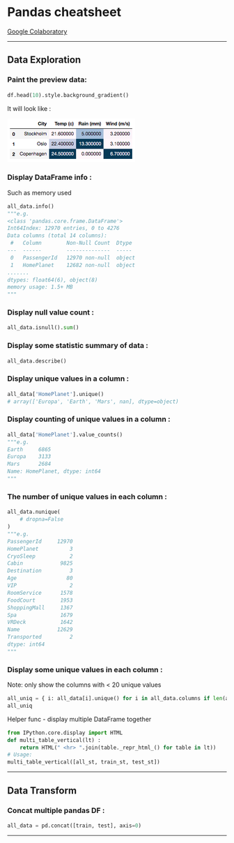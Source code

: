 # Pandas cheatsheet

[Google Colaboratory](https://colab.research.google.com/drive/1r6u-dvKMDBa4jP_hZTYh8yKQGAUKVryf?usp=sharing)

---

## Data Exploration

### Paint the preview data:

```python
df.head(10).style.background_gradient()
```

It will look like : 

![Untitled](Pandas%20cheatsheet%20803fe6e421a14a079fcc199c223756a6/Untitled.png)

### Display DataFrame info :

Such as memory used

```python
all_data.info()
"""e.g. 
<class 'pandas.core.frame.DataFrame'>
Int64Index: 12970 entries, 0 to 4276
Data columns (total 14 columns):
 #   Column        Non-Null Count  Dtype  
---  ------        --------------  -----  
 0   PassengerId   12970 non-null  object 
 1   HomePlanet    12682 non-null  object
.......
dtypes: float64(6), object(8)
memory usage: 1.5+ MB
"""
```

### Display null value count :

```python
all_data.isnull().sum()
```

### Display some statistic summary of data :

```python
all_data.describe()
```

### Display unique values in a column :

```python
all_data['HomePlanet'].unique()
# array(['Europa', 'Earth', 'Mars', nan], dtype=object)
```

### Display counting of unique values in a column :

```python
all_data['HomePlanet'].value_counts()
"""e.g.
Earth     6865
Europa    3133
Mars      2684
Name: HomePlanet, dtype: int64
"""
```

### The number of unique values in each column :

```python
all_data.nunique(
	# dropna=False
)
"""e.g.
PassengerId     12970
HomePlanet          3
CryoSleep           2
Cabin            9825
Destination         3
Age                80
VIP                 2
RoomService      1578
FoodCourt        1953
ShoppingMall     1367
Spa              1679
VRDeck           1642
Name            12629
Transported         2
dtype: int64
"""
```

### Display some unique values in each column :

Note: only show the columns with < 20 unique values

```python
all_uniq = { i: all_data[i].unique() for i in all_data.columns if len(all_data[i].unique()) < 20 }
all_uniq
```

Helper func - display multiple DataFrame together

```python
from IPython.core.display import HTML
def multi_table_vertical(lt) :
    return HTML(" <hr> ".join(table._repr_html_() for table in lt))
# Usage:
multi_table_vertical([all_st, train_st, test_st])
```

---

## Data Transform

### Concat multiple pandas DF :

```python
all_data = pd.concat([train, test], axis=0)
```

---